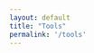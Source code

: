 ```yaml
---
layout: default
title: "Tools"
permalink: '/tools'
---
```

<script src="{{ base.url | prepend: site.url }}/assets/libs/jsonlint.js"></script>